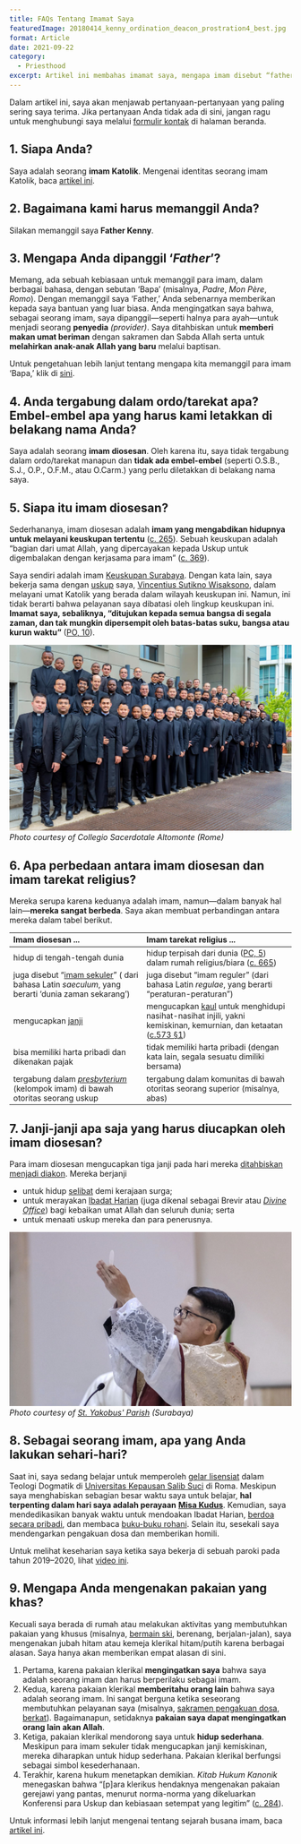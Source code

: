 ```yaml
---
title: FAQs Tentang Imamat Saya
featuredImage: 20180414_kenny_ordination_deacon_prostration4_best.jpg
format: Article
date: 2021-09-22
category:
  - Priesthood
excerpt: Artikel ini membahas imamat saya, mengapa imam disebut “father”, perbedaan antara imam diosesan dan imam tarekat religius, janji-janji yang diucapkan oleh imam diosesan, kehidupan sehari-hari saya, dan alasan saya mengenakan busana imam.
---
```

Dalam artikel ini, saya akan menjawab pertanyaan-pertanyaan yang paling sering saya terima. Jika pertanyaan Anda tidak ada di sini, jangan ragu untuk menghubungi saya melalui [formulir kontak](/) di halaman beranda.

## 1. Siapa Anda?

Saya adalah seorang **imam Katolik**. Mengenai identitas seorang imam Katolik, baca [artikel ini](https://www.catholic.com/encyclopedia/priest).

## 2. Bagaimana kami harus memanggil Anda?

Silakan memanggil saya **Father Kenny**.

## 3. Mengapa Anda dipanggil ‘*Father*’?

Memang, ada sebuah kebiasaan untuk memanggil para imam, dalam berbagai bahasa, dengan sebutan ‘Bapa’ (misalnya, *Padre*, *Mon Père*, *Romo*). Dengan memanggil saya ‘Father,’ Anda sebenarnya memberikan kepada saya bantuan yang luar biasa. Anda mengingatkan saya bahwa, sebagai seorang imam, saya dipanggil—seperti halnya para ayah—untuk menjadi seorang **penyedia** *(provider)*. Saya ditahbiskan untuk **memberi makan umat beriman** dengan sakramen dan Sabda Allah serta untuk **melahirkan anak-anak Allah yang baru** melalui baptisan. 

Untuk pengetahuan lebih lanjut tentang mengapa kita memanggil para imam ‘Bapa,’ klik di [sini](https://www.ewtn.com/catholicism/library/why-do-we-call-priests-father-1178).

## 4. Anda tergabung dalam ordo/tarekat apa? Embel-embel apa yang harus kami letakkan di belakang nama Anda?

Saya adalah seorang **imam diosesan**. Oleh karena itu, saya tidak tergabung dalam ordo/tarekat manapun dan **tidak ada embel-embel** (seperti O.S.B., S.J., O.P., O.F.M., atau O.Carm.) yang perlu diletakkan di belakang nama saya.

## 5. Siapa itu imam diosesan?

Sederhananya, imam diosesan adalah **imam yang mengabdikan hidupnya untuk melayani keuskupan tertentu** ([c. 265](https://www.vatican.va/archive/cod-iuris-canonici/eng/documents/cic_lib2-cann208-329_en.html#CHAPTER_II.)). Sebuah keuskupan adalah “bagian dari umat AlIah, yang dipercayakan kepada Uskup untuk digembalakan dengan kerjasama para imam” ([c. 369](https://www.vatican.va/archive/cod-iuris-canonici/eng/documents/cic_lib2-cann368-430_en.html)).

Saya sendiri adalah imam [Keuskupan Surabaya](http://www.gcatholic.org/dioceses/diocese/sura0.htm). Dengan kata lain, saya bekerja sama dengan [uskup](https://www.catholic.com/encyclopedia/bishop) saya, [Vincentius Sutikno Wisaksono](http://www.catholic-hierarchy.org/bishop/bwisak.html), dalam melayani umat Katolik yang berada dalam wilayah keuskupan ini. Namun, ini tidak berarti bahwa pelayanan saya dibatasi oleh lingkup keuskupan ini. **Imamat saya, sebaliknya, “ditujukan kepada semua bangsa di segala zaman, dan tak mungkin dipersempit oleh batas-batas suku, bangsa atau kurun waktu”** ([PO, 10](https://katolisitas.org/presbyterorum-ordinis/)).

![Altomonte priests group picture](altomonte_priests.jpg)
_Photo courtesy of Collegio Sacerdotale Altomonte (Rome)_

## 6. Apa perbedaan antara imam diosesan dan imam tarekat religius?

Mereka serupa karena keduanya adalah imam, namun—dalam banyak hal lain—**mereka sangat berbeda**. Saya akan membuat perbandingan antara mereka dalam tabel berikut.

| **Imam diosesan ...**                                        | **Imam tarekat religius ...**                                |
| :----------------------------------------------------------- | :----------------------------------------------------------- |
| hidup di tengah-tengah dunia                                 | hidup terpisah dari dunia ([PC, 5](https://katolisitas.org/perfectae-caritatis/)) dalam rumah religius/biara ([c. 665](https://www.vatican.va/archive/cod-iuris-canonici/eng/documents/cic_lib2-cann607-709_en.html#CHAPTER_III.)) |
| juga disebut “[imam sekuler](https://www.newadvent.org/cathen/13675a.htm)” ( dari bahasa Latin *saeculum*, yang berarti ‘dunia zaman sekarang’) | juga disebut “imam reguler” (dari bahasa Latin *regulae*, yang berarti “peraturan-peraturan”) |
| mengucapkan [janji](https://www.collinsdictionary.com/dictionary/english/promise) | mengucapkan [kaul](https://www.merriam-webster.com/dictionary/vow) untuk menghidupi nasihat-nasihat injili, yakni kemiskinan, kemurnian, dan ketaatan ([c.573 §1](https://www.vatican.va/archive/cod-iuris-canonici/eng/documents/cic_lib2-cann573-606_en.html#TITLE_I:)) |
| bisa memiliki harta pribadi dan dikenakan pajak              | tidak memiliki harta pribadi (dengan kata lain, segala sesuatu dimiliki bersama) |
| tergabung dalam [*presbyterium*](https://www.catholicculture.org/culture/library/view.cfm?recnum=6553) (kelompok imam) di bawah otoritas seorang uskup | tergabung dalam komunitas di bawah otoritas seorang superior (misalnya, abas) |


## 7. Janji-janji apa saja yang harus diucapkan oleh imam diosesan?

Para imam diosesan mengucapkan tiga janji pada hari mereka [ditahbiskan menjadi diakon](https://www.newadvent.org/cathen/04647c.htm). Mereka berjanji

- untuk hidup [selibat](https://www.newadvent.org/cathen/03481a.htm) demi kerajaan surga;
- untuk merayakan [Ibadat Harian](https://www.usccb.org/prayer-and-worship/liturgy-of-the-hours) (juga dikenal sebagai Brevir atau [*Divine Office*](https://www.newadvent.org/cathen/11219a.htm)) bagi kebaikan umat Allah dan seluruh dunia; serta
- untuk menaati uskup mereka dan para penerusnya.

![elevation of host during holy mass eucharist](ang_first_mass_12b.jpg)
_Photo courtesy of [St. Yakobus' Parish](https://www.instagram.com/santoyakobussby/) (Surabaya)_

## 8. Sebagai seorang imam, apa yang Anda lakukan sehari-hari?

Saat ini, saya sedang belajar untuk memperoleh [gelar lisensiat](https://en.wikipedia.org/wiki/Licentiate_(degree)#Theology,_canon_law,_history,_and_cultural_patrimony) dalam Teologi Dogmatik di [Universitas Kepausan Salib Suci](https://en.pusc.it/) di Roma. Meskipun saya menghabiskan sebagian besar waktu saya untuk belajar, **hal terpenting dalam hari saya adalah perayaan** [**Misa Kudus**](https://www.catholic.com/magazine/print-edition/why-go-to-mass). Kemudian, saya mendedikasikan banyak waktu untuk mendoakan Ibadat Harian, [berdoa secara pribadi](https://onepeterfive.com/a-beginners-guide-to-mental-prayer/), dan membaca [buku-buku rohani](https://www.delibris.org/en/node/210359). Selain itu, sesekali saya mendengarkan pengakuan dosa dan memberikan homili.

Untuk melihat keseharian saya ketika saya bekerja di sebuah paroki pada tahun 2019–2020, lihat [video ini](https://youtu.be/G1JPX-rMBBU).

## 9. Mengapa Anda mengenakan pakaian yang khas?

Kecuali saya berada di rumah atau melakukan aktivitas yang membutuhkan pakaian yang khusus (misalnya, [bermain ski](https://aleteia.org/2018/01/26/7-surprising-facts-about-the-skiing-pope-john-paul-ii/), berenang, berjalan-jalan), saya mengenakan jubah hitam atau kemeja klerikal hitam/putih karena berbagai alasan. Saya hanya akan memberikan empat alasan di sini.

1. Pertama, karena pakaian klerikal **mengingatkan saya** bahwa saya adalah seorang imam dan harus berperilaku sebagai imam.
2. Kedua, karena pakaian klerikal **memberitahu orang lain** bahwa saya adalah seorang imam. Ini sangat berguna ketika seseorang membutuhkan pelayanan saya (misalnya, [sakramen pengakuan dosa](https://opusdei.org/en/article/why-go-to-confession/), [berkat](https://www.newadvent.org/cathen/02599b.htm)). Bagaimanapun, setidaknya **pakaian saya dapat mengingatkan orang lain akan Allah**.
3. Ketiga, pakaian klerikal mendorong saya untuk **hidup sederhana**. Meskipun para imam sekuler tidak mengucapkan janji kemiskinan, mereka diharapkan untuk hidup sederhana. Pakaian klerikal berfungsi sebagai simbol kesederhanaan.
4. Terakhir, karena hukum menetapkan demikian. *Kitab Hukum Kanonik* menegaskan bahwa “[p]ara klerikus hendaknya mengenakan pakaian gerejawi yang pantas, menurut norma-norma yang dikeluarkan Konferensi para Uskup dan kebiasaan setempat yang legitim” ([c. 284](https://www.vatican.va/archive/cod-iuris-canonici/eng/documents/cic_lib2-cann208-329_en.html#CHAPTER_III.)).

Untuk informasi lebih lanjut mengenai tentang sejarah busana imam, baca [artikel ini](https://aleteia.org/2017/05/05/why-do-priests-wear-black/).
